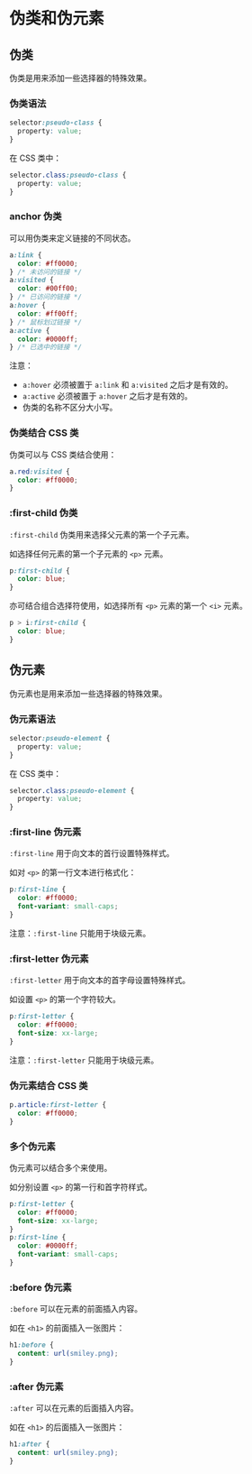 # 伪类和伪元素

## 伪类

伪类是用来添加一些选择器的特殊效果。

### 伪类语法

```css
selector:pseudo-class {
  property: value;
}
```

在 CSS 类中：

```css
selector.class:pseudo-class {
  property: value;
}
```

### anchor 伪类

可以用伪类来定义链接的不同状态。

```css
a:link {
  color: #ff0000;
} /* 未访问的链接 */
a:visited {
  color: #00ff00;
} /* 已访问的链接 */
a:hover {
  color: #ff00ff;
} /* 鼠标划过链接 */
a:active {
  color: #0000ff;
} /* 已选中的链接 */
```

注意：

- `a:hover` 必须被置于 `a:link` 和 `a:visited` 之后才是有效的。
- `a:active` 必须被置于 `a:hover` 之后才是有效的。
- 伪类的名称不区分大小写。

### 伪类结合 CSS 类

伪类可以与 CSS 类结合使用：

```css
a.red:visited {
  color: #ff0000;
}
```

### :first-child 伪类

`:first-child` 伪类用来选择父元素的第一个子元素。

如选择任何元素的第一个子元素的 `<p>` 元素。

```css
p:first-child {
  color: blue;
}
```

亦可结合组合选择符使用，如选择所有 `<p>` 元素的第一个 `<i>` 元素。

```css
p > i:first-child {
  color: blue;
}
```

## 伪元素

伪元素也是用来添加一些选择器的特殊效果。

### 伪元素语法

```css
selector:pseudo-element {
  property: value;
}
```

在 CSS 类中：

```css
selector.class:pseudo-element {
  property: value;
}
```

### :first-line 伪元素

`:first-line` 用于向文本的首行设置特殊样式。

如对 `<p>` 的第一行文本进行格式化：

```css
p:first-line {
  color: #ff0000;
  font-variant: small-caps;
}
```

注意：`:first-line` 只能用于块级元素。

### :first-letter 伪元素

`:first-letter` 用于向文本的首字母设置特殊样式。

如设置 `<p>` 的第一个字符较大。

```css
p:first-letter {
  color: #ff0000;
  font-size: xx-large;
}
```

注意：`:first-letter` 只能用于块级元素。

### 伪元素结合 CSS 类

```css
p.article:first-letter {
  color: #ff0000;
}
```

### 多个伪元素

伪元素可以结合多个来使用。

如分别设置 `<p>` 的第一行和首字符样式。

```css
p:first-letter {
  color: #ff0000;
  font-size: xx-large;
}
p:first-line {
  color: #0000ff;
  font-variant: small-caps;
}
```

### :before 伪元素

`:before` 可以在元素的前面插入内容。

如在 `<h1>` 的前面插入一张图片：

```css
h1:before {
  content: url(smiley.png);
}
```

### :after 伪元素

`:after` 可以在元素的后面插入内容。

如在 `<h1>` 的后面插入一张图片：

```css
h1:after {
  content: url(smiley.png);
}
```
